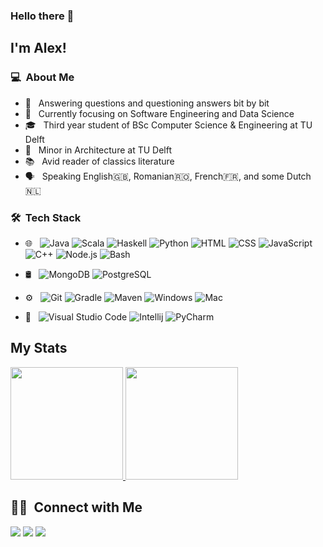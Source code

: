 ### Hello there 👋

## I'm Alex!

### 💻 &nbsp;About Me 

- 🤔 &nbsp; Answering questions and questioning answers bit by bit
- :mag_right: &nbsp; Currently focusing on Software Engineering and Data Science
- 🎓 &nbsp; Third year student of BSc Computer Science & Engineering at TU Delft
- :construction: &nbsp; Minor in Architecture at TU Delft
- :books: &nbsp; Avid reader of classics literature
- :speaking_head: &nbsp; Speaking English:uk:, Romanian:romania:, French:fr:, and some Dutch:netherlands:

### 🛠 &nbsp;Tech Stack

- 🌐 &nbsp;
  ![Java](https://img.shields.io/badge/-Java-informational?style=flat&logo=Java&logoColor=white&color=333333)
  ![Scala](https://img.shields.io/badge/-Scala-informational?style=flat&logo=Scala&logoColor=white&color=333333)
  ![Haskell](https://img.shields.io/badge/-Haskell-informational?style=flat&logo=Haskell&logoColor=white&color=333333)
  ![Python](https://img.shields.io/badge/-Python-informational?style=flat&logo=Python&logoColor=white&color=333333)
  ![HTML](https://img.shields.io/badge/-HTML-333333?style=flat&logo=HTML5)
  ![CSS](https://img.shields.io/badge/-CSS-333333?style=flat&logo=CSS3&logoColor=1572B6)
  ![JavaScript](https://img.shields.io/badge/-JavaScript-333333?style=flat&logo=javascript)
  ![C++](https://img.shields.io/badge/-C++-informational?style=flat&logo=c%2B%2B&logoColor=white&color=333333)
  ![Node.js](https://img.shields.io/badge/-Node.js-333333?style=flat&logo=node.js)
  ![Bash](https://img.shields.io/badge/-Bash-informational?style=flat&logo=gnu-bash&logoColor=white&color=333333)
  
- 🛢 &nbsp;
  ![MongoDB](https://img.shields.io/badge/-MongoDB-333333?style=flat&logo=mongodb)
  ![PostgreSQL](https://img.shields.io/badge/-PostgreSQL-informational?style=flat&logo=postgresql&logoColor=white&color=333333)
  
- ⚙️ &nbsp;
  ![Git](https://img.shields.io/badge/-Git-333333?style=flat&logo=git)
  ![Gradle](https://img.shields.io/badge/-Gradle-informational?style=flat&logo=gradle&logoColor=white&color=333333)
  ![Maven](https://img.shields.io/badge/-Maven-informational?style=flat&logo=apache-maven&logoColor=white&color=333333)
  ![Windows](https://img.shields.io/badge/-Windows-informational?style=flat&logo=Windows&logoColor=white&color=333333)
  ![Mac](https://img.shields.io/badge/-Mac%20OSx-informational?style=flat&logo=apple&logoColor=white&color=333333)

- 🔧 &nbsp;
  ![Visual Studio Code](https://img.shields.io/badge/-Visual%20Studio%20Code-333333?style=flat&logo=visual-studio-code&logoColor=007ACC)
  ![Intellij](https://img.shields.io/badge/-Intellij-informational?style=flat&logo=Intellij%20IDEA&logoColor=white&color=333333)
  ![PyCharm](https://img.shields.io/badge/-PyCharm-informational?style=flat&logo=PyCharm&logoColor=white&color=333333)

## My Stats
<p>
<a href="https://github.com/AVS1508">
  <img height="180em" src="https://github-readme-stats.vercel.app/api?username=alemoraru&show_icons=true&theme=radical" />
  <img height="180em" src="https://github-readme-stats.vercel.app/api/top-langs/?username=alemoraru&theme=radical&layout=compact&exclude_lang=java+r" />
</a>
</p>

##  🤝🏻 &nbsp;Connect with Me

[![](https://img.shields.io/badge/-Homepage-informational?style=flat&logo=github&color=181717&logoColor=ffffff)](https://alemoraru.github.io/)
[![](https://img.shields.io/badge/-Email%20me%21-informational?style=flat&logo=gmail&color=ea4335&logoColor=ffffff)](mailto:alexradumoraru@yahoo.com)
[![](https://img.shields.io/badge/-Linkedin-informational?style=flat&logo=linkedin&color=0077b5&logoColor=ffffff)](https://www.linkedin.com/in/alexandru-moraru-730788179/)
